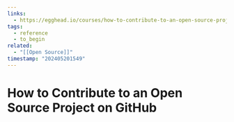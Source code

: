 ```yaml
---
links:
  - https://egghead.io/courses/how-to-contribute-to-an-open-source-project-on-github
tags:
  - reference
  - to_begin
related:
  - "[[Open Source]]"
timestamp: "202405201549"
---
```


# How to Contribute to an Open Source Project on GitHub

